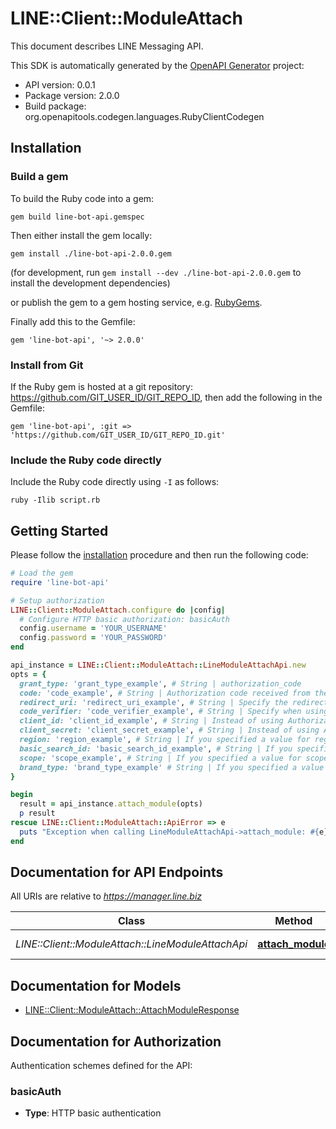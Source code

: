 # LINE::Client::ModuleAttach

This document describes LINE Messaging API.

This SDK is automatically generated by the [OpenAPI Generator](https://openapi-generator.tech) project:

- API version: 0.0.1
- Package version: 2.0.0
- Build package: org.openapitools.codegen.languages.RubyClientCodegen

## Installation

### Build a gem

To build the Ruby code into a gem:

```shell
gem build line-bot-api.gemspec
```

Then either install the gem locally:

```shell
gem install ./line-bot-api-2.0.0.gem
```

(for development, run `gem install --dev ./line-bot-api-2.0.0.gem` to install the development dependencies)

or publish the gem to a gem hosting service, e.g. [RubyGems](https://rubygems.org/).

Finally add this to the Gemfile:

    gem 'line-bot-api', '~> 2.0.0'

### Install from Git

If the Ruby gem is hosted at a git repository: https://github.com/GIT_USER_ID/GIT_REPO_ID, then add the following in the Gemfile:

    gem 'line-bot-api', :git => 'https://github.com/GIT_USER_ID/GIT_REPO_ID.git'

### Include the Ruby code directly

Include the Ruby code directly using `-I` as follows:

```shell
ruby -Ilib script.rb
```

## Getting Started

Please follow the [installation](#installation) procedure and then run the following code:

```ruby
# Load the gem
require 'line-bot-api'

# Setup authorization
LINE::Client::ModuleAttach.configure do |config|
  # Configure HTTP basic authorization: basicAuth
  config.username = 'YOUR_USERNAME'
  config.password = 'YOUR_PASSWORD'
end

api_instance = LINE::Client::ModuleAttach::LineModuleAttachApi.new
opts = {
  grant_type: 'grant_type_example', # String | authorization_code
  code: 'code_example', # String | Authorization code received from the LINE Platform.
  redirect_uri: 'redirect_uri_example', # String | Specify the redirect_uri specified in the URL for authentication and authorization.
  code_verifier: 'code_verifier_example', # String | Specify when using PKCE (Proof Key for Code Exchange) defined in the OAuth 2.0 extension specification as a countermeasure against authorization code interception attacks.
  client_id: 'client_id_example', # String | Instead of using Authorization header, you can use this parameter to specify the channel ID of the module channel. You can find the channel ID of the module channel in the LINE Developers Console. 
  client_secret: 'client_secret_example', # String | Instead of using Authorization header, you can use this parameter to specify the channel secret of the module channel. You can find the channel secret of the module channel in the LINE Developers Console. 
  region: 'region_example', # String | If you specified a value for region in the URL for authentication and authorization, specify the same value. 
  basic_search_id: 'basic_search_id_example', # String | If you specified a value for basic_search_id in the URL for authentication and authorization, specify the same value.
  scope: 'scope_example', # String | If you specified a value for scope in the URL for authentication and authorization, specify the same value.
  brand_type: 'brand_type_example' # String | If you specified a value for brand_type in the URL for authentication and authorization, specify the same value.
}

begin
  result = api_instance.attach_module(opts)
  p result
rescue LINE::Client::ModuleAttach::ApiError => e
  puts "Exception when calling LineModuleAttachApi->attach_module: #{e}"
end

```

## Documentation for API Endpoints

All URIs are relative to *https://manager.line.biz*

Class | Method | HTTP request | Description
------------ | ------------- | ------------- | -------------
*LINE::Client::ModuleAttach::LineModuleAttachApi* | [**attach_module**](docs/LineModuleAttachApi.md#attach_module) | **POST** /module/auth/v1/token | 


## Documentation for Models

 - [LINE::Client::ModuleAttach::AttachModuleResponse](docs/AttachModuleResponse.md)


## Documentation for Authorization


Authentication schemes defined for the API:
### basicAuth

- **Type**: HTTP basic authentication

